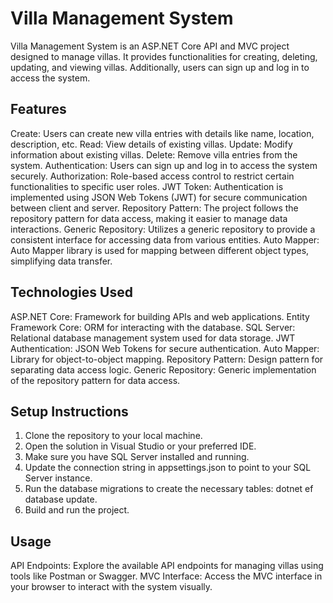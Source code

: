# Villa Management System
Villa Management System is an ASP.NET Core API and MVC project designed to manage villas. It provides functionalities for creating, deleting, updating, and viewing villas. Additionally, users can sign up and log in to access the system.

## Features
Create: Users can create new villa entries with details like name, location, description, etc.
Read: View details of existing villas.
Update: Modify information about existing villas.
Delete: Remove villa entries from the system.
Authentication: Users can sign up and log in to access the system securely.
Authorization: Role-based access control to restrict certain functionalities to specific user roles.
JWT Token: Authentication is implemented using JSON Web Tokens (JWT) for secure communication between client and server.
Repository Pattern: The project follows the repository pattern for data access, making it easier to manage data interactions.
Generic Repository: Utilizes a generic repository to provide a consistent interface for accessing data from various entities.
Auto Mapper: Auto Mapper library is used for mapping between different object types, simplifying data transfer.

## Technologies Used
ASP.NET Core: Framework for building APIs and web applications.
Entity Framework Core: ORM for interacting with the database.
SQL Server: Relational database management system used for data storage.
JWT Authentication: JSON Web Tokens for secure authentication.
Auto Mapper: Library for object-to-object mapping.
Repository Pattern: Design pattern for separating data access logic.
Generic Repository: Generic implementation of the repository pattern for data access.

## Setup Instructions
1. Clone the repository to your local machine.
2. Open the solution in Visual Studio or your preferred IDE.
3. Make sure you have SQL Server installed and running.
4. Update the connection string in appsettings.json to point to your SQL Server instance.
5. Run the database migrations to create the necessary tables: dotnet ef database update.
6. Build and run the project.

## Usage
API Endpoints: Explore the available API endpoints for managing villas using tools like Postman or Swagger.
MVC Interface: Access the MVC interface in your browser to interact with the system visually.
